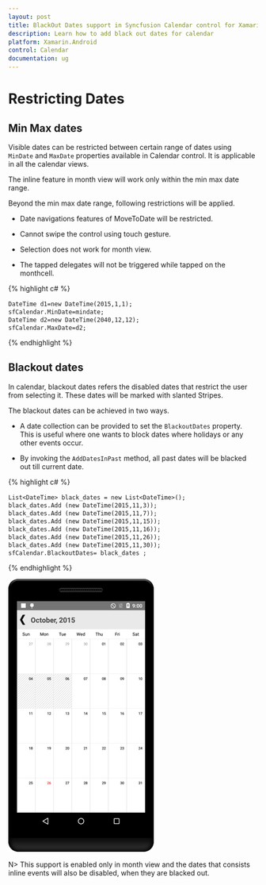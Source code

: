 ```yaml
---
layout: post
title: BlackOut Dates support in Syncfusion Calendar control for Xamarin.Android
description: Learn how to add black out dates for calendar
platform: Xamarin.Android
control: Calendar
documentation: ug
---
```


# Restricting Dates

## Min Max dates

Visible dates can be restricted between certain range of dates using `MinDate` and `MaxDate` properties available in Calendar control. It is applicable in all the calendar views.

The inline feature in month view will work only within the min max date range.

Beyond the min max date range, following restrictions will be applied.

* Date navigations features of MoveToDate will be restricted.

* Cannot swipe the control using touch gesture.

* Selection does not work for month view. 

* The tapped delegates will not be triggered while tapped on the monthcell.  

{% highlight c# %}

	DateTime d1=new DateTime(2015,1,1);
	sfCalendar.MinDate=mindate;
	DateTime d2=new DateTime(2040,12,12);
	sfCalendar.MaxDate=d2;
	
{% endhighlight %}

## Blackout dates

In calendar, blackout dates refers the disabled dates that restrict the user from selecting it. These dates will be marked with slanted Stripes. 

The blackout dates can be achieved in two ways. 

* A date collection can be provided to set the `BlackoutDates` property. This is useful where one wants to block dates where holidays or any other events occur. 

* By invoking the `AddDatesInPast` method, all past dates will be blacked out till current date.

{% highlight c# %}

	List<DateTime> black_dates = new List<DateTime>();
	black_dates.Add (new DateTime(2015,11,3));
	black_dates.Add (new DateTime(2015,11,7));
	black_dates.Add (new DateTime(2015,11,15));
	black_dates.Add (new DateTime(2015,11,16));
	black_dates.Add (new DateTime(2015,11,26));
	black_dates.Add (new DateTime(2015,11,30));
	sfCalendar.BlackoutDates= black_dates ;
	
{% endhighlight %}

![](images/blackout_dates.png)                                        


N> This support is enabled only in month view and the dates that consists inline events will also be disabled, when they are blacked out.


